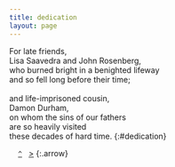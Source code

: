 ```yaml
---
title: dedication
layout: page
---
```


For late friends,  
Lisa Saavedra and John Rosenberg,  
who burned bright in a benighted lifeway  
and so fell long before their time;  
&nbsp;  
and life-imprisoned cousin,  
Damon Durham,  
on whom the sins of our fathers  
are so heavily visited  
these decades of hard time.
{:#dedication}

&nbsp;&nbsp;&nbsp;&nbsp;[`^`](/)&nbsp;&nbsp;&nbsp;[&gt;](/preface/)
{:.arrow}

